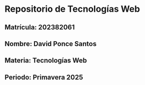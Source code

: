 # Repositorio de Tecnologías Web
## Matrícula: 202382061
## Nombre: David Ponce Santos
## Materia: Tecnologías Web
## Periodo: Primavera 2025
